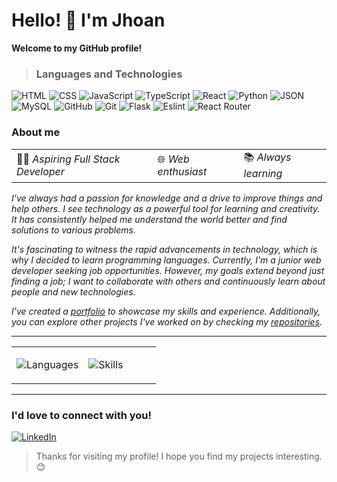 # Hello! 👋 I'm Jhoan

**Welcome to my GitHub profile!**

> ### Languages and Technologies

![HTML](https://img.shields.io/badge/HTML5-E34F26?style=for-the-badge&logo=html5&logoColor=white)
![CSS](https://img.shields.io/badge/CSS3-1572B6?style=for-the-badge&logo=css3&logoColor=white)
![JavaScript](https://img.shields.io/badge/JavaScript-F7DF1E?style=for-the-badge&logo=javascript&logoColor=black)
![TypeScript](https://img.shields.io/badge/TypeScript-3178C6?style=for-the-badge&logo=typescript&logoColor=white)
![React](https://img.shields.io/badge/React-61DAFB?style=for-the-badge&logo=react&logoColor=blue)
![Python](https://img.shields.io/badge/Python-3776AB?style=for-the-badge&logo=python&logoColor=white)
![JSON](https://img.shields.io/badge/json-5E5C5C?style=for-the-badge&logo=json&logoColor=white)
![MySQL](https://img.shields.io/badge/MySQL-005C84?style=for-the-badge&logo=mysql&logoColor=white)
![GitHub](https://img.shields.io/badge/GitHub-333333?style=for-the-badge&logo=github&logoColor=white)
![Git](https://img.shields.io/badge/Git-24292E?style=for-the-badge&logo=git&logoColor=orange)
![Flask](https://img.shields.io/badge/Flask-000?style=for-the-badge&logo=flask&logoColor=white)
![Eslint](https://img.shields.io/badge/Eslint-7C7C7C?style=for-the-badge&logo=eslint&logoColor=white)
![React Router](https://img.shields.io/badge/React%20Router-CA4245?style=for-the-badge&logo=react-router&logoColor=white)

<table>
<tr><h3>About me</h3></tr>
<tr>
    <td>👨‍💻 <i>Aspiring Full Stack Developer</i></td>
    <td>🌐 <i>Web enthusiast</i></td>
    <td>📚 <i>Always learning</i></td>
</tr>
</table>

_I've always had a passion for knowledge and a drive to improve things and help others. I see technology as a powerful tool for learning and creativity. It has consistently helped me understand the world better and find solutions to various problems._

_It's fascinating to witness the rapid advancements in technology, which is why I decided to learn programming languages. Currently, I'm a junior web developer seeking job opportunities. However, my goals extend beyond just finding a job; I want to collaborate with others and continuously learn about people and new technologies._

_I've created a [portfolio](https://portafolio-three-black.vercel.app/) to showcase my skills and experience. Additionally, you can explore other projects I've worked on by checking my [repositories](https://github.com/Jhoan5?tab=repositories)._

---

<table>
<tr width="100%">
  <td width="50%">

![Languages](https://github-readme-stats.vercel.app/api/top-langs/?username=Jhoan5&layout=compact&theme=dark)

  </td>
  <td width="50%">

![Skills](https://github-readme-stats.vercel.app/api?username=Jhoan5&show_icons=true&theme=dark)

  </td>
</tr>
</table>

---

### I'd love to connect with you!

[![LinkedIn](https://img.shields.io/badge/LinkedIn-0077B5?style=for-the-badge&logo=linkedin&logoColor=white)](www.linkedin.com/in/jhoandiazdev)

> Thanks for visiting my profile! I hope you find my projects interesting. 😊
